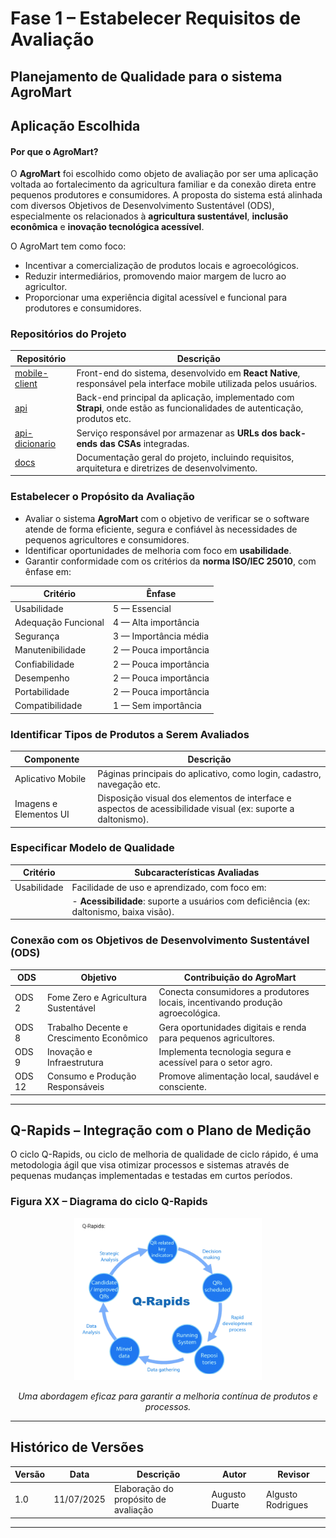 # Fase 1 – Estabelecer Requisitos de Avaliação

## Planejamento de Qualidade para o sistema AgroMart



## Aplicação Escolhida

#### Por que o AgroMart?

O **AgroMart** foi escolhido como objeto de avaliação por ser uma aplicação voltada ao fortalecimento da agricultura familiar e da conexão direta entre pequenos produtores e consumidores. A proposta do sistema está alinhada com diversos Objetivos de Desenvolvimento Sustentável (ODS), especialmente os relacionados à **agricultura sustentável**, **inclusão econômica** e **inovação tecnológica acessível**.

O AgroMart tem como foco:

- Incentivar a comercialização de produtos locais e agroecológicos.
- Reduzir intermediários, promovendo maior margem de lucro ao agricultor.
- Proporcionar uma experiência digital acessível e funcional para produtores e consumidores.


### Repositórios do Projeto

| Repositório                                                  | Descrição                                                                                                                  |
|--------------------------------------------------------------|----------------------------------------------------------------------------------------------------------------------------|
| [mobile-client](https://github.com/AgroMart/mobile-client)   | Front-end do sistema, desenvolvido em **React Native**, responsável pela interface mobile utilizada pelos usuários.        |
| [api](https://github.com/AgroMart/api)                       | Back-end principal da aplicação, implementado com **Strapi**, onde estão as funcionalidades de autenticação, produtos etc. |
| [api-dicionario](https://github.com/AgroMart/api-dicionario) | Serviço responsável por armazenar as **URLs dos back-ends das CSAs** integradas.                                           |          
| [docs](https://github.com/AgroMart/docs)                     | Documentação geral do projeto, incluindo requisitos, arquitetura e diretrizes de desenvolvimento.                          |



### Estabelecer o Propósito da Avaliação

- Avaliar o sistema **AgroMart** com o objetivo de verificar se o software atende de forma eficiente, segura e confiável às necessidades de pequenos agricultores e consumidores.
- Identificar oportunidades de melhoria com foco em **usabilidade**.
- Garantir conformidade com os critérios da **norma ISO/IEC 25010**, com ênfase em:

| Critério               | Ênfase                |
|------------------------|-----------------------|
| Usabilidade            | 5 — Essencial         |
| Adequação Funcional    | 4 — Alta importância  |
| Segurança              | 3 — Importância média |
| Manutenibilidade       | 2 — Pouca importância |
| Confiabilidade         | 2 — Pouca importância |
| Desempenho             | 2 — Pouca importância |
| Portabilidade          | 2 — Pouca importância |
| Compatibilidade        | 1 — Sem importância   |




### Identificar Tipos de Produtos a Serem Avaliados

| Componente               | Descrição                                                                                                    |
|--------------------------|--------------------------------------------------------------------------------------------------------------|
| Aplicativo Mobile        | Páginas principais do aplicativo, como login, cadastro, navegação etc.                                       |
| Imagens e Elementos UI   | Disposição visual dos elementos de interface e aspectos de acessibilidade visual (ex: suporte a daltonismo). |

### Especificar Modelo de Qualidade

| Critério               | Subcaracterísticas Avaliadas                                                            |
|------------------------|-----------------------------------------------------------------------------------------|
| Usabilidade            | Facilidade de uso e aprendizado, com foco em:                                           |
|                        | - **Acessibilidade**: suporte a usuários com deficiência (ex: daltonismo, baixa visão). |

### Conexão com os Objetivos de Desenvolvimento Sustentável (ODS)

| ODS     | Objetivo                                      | Contribuição do AgroMart                                                                |
|---------|-----------------------------------------------|-----------------------------------------------------------------------------------------|
| ODS 2   | Fome Zero e Agricultura Sustentável           | Conecta consumidores a produtores locais, incentivando produção agroecológica.          |
| ODS 8   | Trabalho Decente e Crescimento Econômico      | Gera oportunidades digitais e renda para pequenos agricultores.                         |
| ODS 9   | Inovação e Infraestrutura                     | Implementa tecnologia segura e acessível para o setor agro.                             |
| ODS 12  | Consumo e Produção Responsáveis               | Promove alimentação local, saudável e consciente.                                       |

---

## Q-Rapids – Integração com o Plano de Medição

O ciclo Q-Rapids, ou ciclo de melhoria de qualidade de ciclo rápido, é uma metodologia ágil que visa otimizar processos e sistemas através de pequenas mudanças implementadas e testadas em curtos períodos.

### Figura XX – Diagrama do ciclo Q-Rapids

<div style="text-align: center;">
  <img src="assets/img/q_rapids.png" alt="Ciclo Q-Rapids" width="300px"/>
  <p><em>Uma abordagem eficaz para garantir a melhoria contínua de produtos e processos.</em></p>
</div>

---

## Histórico de Versões

| Versão | Data       | Descrição                | Autor                     | Revisor                |
|--------|------------|--------------------------|---------------------------|------------------------|
| 1.0    | 11/07/2025 | Elaboração do propósito de avaliação | Augusto Duarte | Algusto Rodrigues     |

---